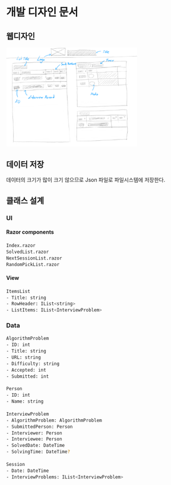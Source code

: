 # 개발 디자인 문서

## 웹디자인

<img src="../이미지/wireframe.png" width="70%">

## 데이터 저장

데이터의 크기가 많이 크기 않으므로 Json 파일로 파일시스템에 저장한다.

## 클래스 설계

### UI

#### Razor components

```bash
Index.razor
SolvedList.razor
NextSessionList.razor
RandomPickList.razor
```

#### View

```bash
ItemsList
- Title: string
- RowHeader: IList<string>
- ListItems: IList<InterviewProblem>
```

### Data

```bash
AlgorithmProblem
- ID: int
- Title: string
- URL: string
- Difficulty: string
- Accepted: int
- Submitted: int

Person
- ID: int
- Name: string

InterviewProblem
- AlgorithmProblem: AlgorithmProblem
- SubmittedPerson: Person
- Interviewer: Person
- Interviewee: Person
- SolvedDate: DateTime
- SolvingTime: DateTime?

Session
- Date: DateTime
- InterviewProblems: IList<InterviewProblem>
```
